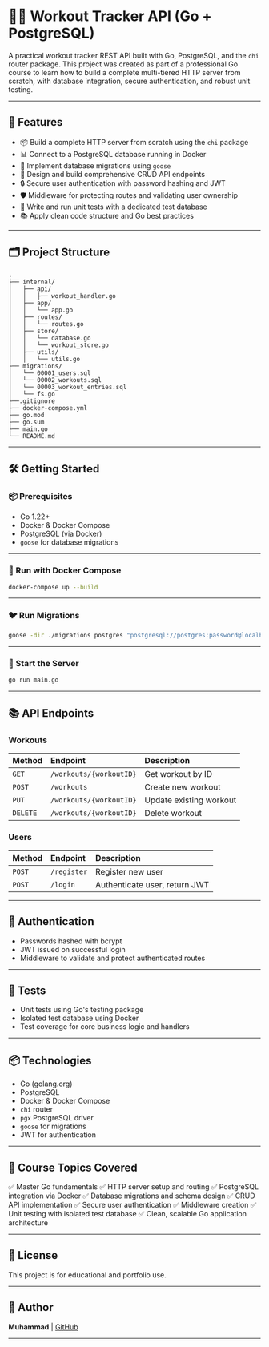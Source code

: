 # 🏋️‍♂️ Workout Tracker API (Go + PostgreSQL)

A practical workout tracker REST API built with Go, PostgreSQL, and the `chi` router package. This project was created as part of a professional Go course to learn how to build a complete multi-tiered HTTP server from scratch, with database integration, secure authentication, and robust unit testing.

---

## 📖 Features

- 📦 Build a complete HTTP server from scratch using the `chi` package
- 📊 Connect to a PostgreSQL database running in Docker
- 🔄 Implement database migrations using `goose`
- 📝 Design and build comprehensive CRUD API endpoints
- 🔒 Secure user authentication with password hashing and JWT
- 🛡️ Middleware for protecting routes and validating user ownership
- 🧪 Write and run unit tests with a dedicated test database
- 📚 Apply clean code structure and Go best practices

---

## 🗂️ Project Structure

```
.
├── internal/
│   ├── api/
│   │   ├── workout_handler.go
│   ├── app/
│   │   └── app.go
│   ├── routes/
│   │   └── routes.go
│   ├── store/
│   │   └── database.go
│   │   └── workout_store.go
│   ├── utils/
│   │   └── utils.go
├── migrations/
│   └── 00001_users.sql
│   └── 00002_workouts.sql
│   └── 00003_workout_entries.sql
│   └── fs.go
├──.gitignore
├── docker-compose.yml
├── go.mod
├── go.sum
├── main.go
└── README.md
```

---

## 🛠️ Getting Started

### 📦 Prerequisites

- Go 1.22+
- Docker & Docker Compose
- PostgreSQL (via Docker)
- `goose` for database migrations

---

### 🐳 Run with Docker Compose

```bash
docker-compose up --build
```

---

### 🐦 Run Migrations

```bash
goose -dir ./migrations postgres "postgresql://postgres:password@localhost:5432/workoutdb?sslmode=disable" up
```

---

### 🚀 Start the Server

```bash
go run main.go
```

---

## 📚 API Endpoints

### Workouts

| Method     | Endpoint                  | Description             |
| :--------- | :------------------------ | :---------------------- |
| `GET`    | `/workouts/{workoutID}` | Get workout by ID       |
| `POST`   | `/workouts`             | Create new workout      |
| `PUT`    | `/workouts/{workoutID}` | Update existing workout |
| `DELETE` | `/workouts/{workoutID}` | Delete workout          |

### Users

| Method   | Endpoint      | Description                   |
| :------- | :------------ | :---------------------------- |
| `POST` | `/register` | Register new user             |
| `POST` | `/login`    | Authenticate user, return JWT |

---

## 🔐 Authentication

- Passwords hashed with bcrypt
- JWT issued on successful login
- Middleware to validate and protect authenticated routes

---

## 🧪 Tests

- Unit tests using Go's testing package
- Isolated test database using Docker
- Test coverage for core business logic and handlers

---

## 📦 Technologies

- Go (golang.org)
- PostgreSQL
- Docker & Docker Compose
- `chi` router
- `pgx` PostgreSQL driver
- `goose` for migrations
- JWT for authentication

---

## 📖 Course Topics Covered

✅ Master Go fundamentals
✅ HTTP server setup and routing
✅ PostgreSQL integration via Docker
✅ Database migrations and schema design
✅ CRUD API implementation
✅ Secure user authentication
✅ Middleware creation
✅ Unit testing with isolated test database
✅ Clean, scalable Go application architecture

---

## 📃 License

This project is for educational and portfolio use.

---

## 🙌 Author

**Muhammad** | [GitHub](https://github.com/muhammad21236)

---
